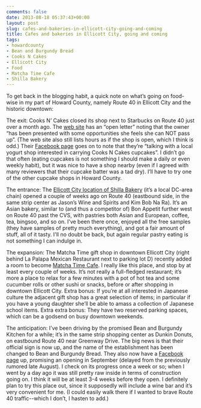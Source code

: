 ```yaml
---
comments: false
date: 2013-08-18 05:37:43+00:00
layout: post
slug: cafes-and-bakeries-in-ellicott-city-going-and-coming
title: Cafes and bakeries in Ellicott City, going and coming
tags:
- howardcounty
- Bean and Burgundy Bread
- Cooks N Cakes
- Ellicott City
- Food
- Matcha Time Cafe
- Shilla Bakery
---
```


To get back in the blogging habit, a quick note on what’s going on food-wise in my part of Howard County, namely Route 40 in Ellicott City and the historic downtown:

The exit: Cooks N’ Cakes closed its shop next to Starbucks on Route 40 just over a month ago. The [web site](http://www.cooksncakes.com/) has an “open letter” noting that the owner “has been presented with some opportunities she feels she can NOT pass up”. (The web site also still lists hours as if the shop is open, which I think is odd.) Their [Facebook page](https://www.facebook.com/cooksncakes) goes on to note that they’re “talking with a local yogurt shop interested in carrying Cooks N Cakes cupcakes”. I didn’t go that often (eating cupcakes is not something I should make a daily or even weekly habit), but it was nice to have a shop nearby (even if I agreed with many reviewers that their cupcake batter was a tad dry). I’ll have to try one of the other cupcake shops in Howard County.

The entrance: The [Ellicott City location of Shilla Bakery](http://www.shillabakeryusa.com/locations/ellicott-city/) (it’s a local DC-area chain) opened a couple of weeks ago on Route 40 (eastbound side, in the same strip center as Jason’s Wine and Spirits and Kim Bob Na Ra). It’s an Asian bakery, similar to (and thus a competitor of) Bon Appetit further west on Route 40 past the CVS, with pastries both Asian and European, coffee, tea, bingsoo, and so on. I’ve been there once, enjoyed all the free samples (they have samples of pretty much everything), and got a fair amount of stuff, all of it tasty. I'll no doubt be back, but again regular pastry eating is not something I can indulge in.

The expansion: The Matcha Time gift shop in downtown Ellicott City (right behind La Palapa Mexican Restaurant next to parking lot D) recently added a room to become [Matcha Time Cafe](https://www.facebook.com/MatchaTimeCafe). I really like this place, and stop by at least every couple of weeks. It’s not really a full-fledged restaurant; it’s more a place to relax for a few minutes with a pot of hot tea and some cucumber rolls or other sushi or snacks, before or after shopping in downtown Ellicott City. Extra bonus: If you’re at all interested in Japanese culture the adjacent gift shop has a great selection of items; in particular if you have a young daughter she’ll be able to amass a collection of Japanese school items. Extra extra bonus: They have two reserved parking spaces, which can be a godsend on busy downtown weekends.

The anticipation: I’ve been driving by the promised Bean and Burgundy Kitchen for a while; it’s in the same strip shopping center as Dunkin Donuts, on eastbound Route 40 near Greenway Drive. The big news is that their official sign is now up, and the name of the establishment has been changed to Bean and Burgundy Bread. They also now have a [Facebook page](https://www.facebook.com/beanandburgundy) up, promising an opening in September (delayed from the previously rumored late August). I check on its progress once a week or so; when I went by a day ago it was still pretty raw inside in terms of construction going on. I think it will be at least 3-4 weeks before they open. I definitely plan to try this place out, since it supposedly will include a wine bar and it’s very convenient for me. (I could easily walk there if I wanted to brave Route 40 traffic--which I don’t, I hasten to add.)









